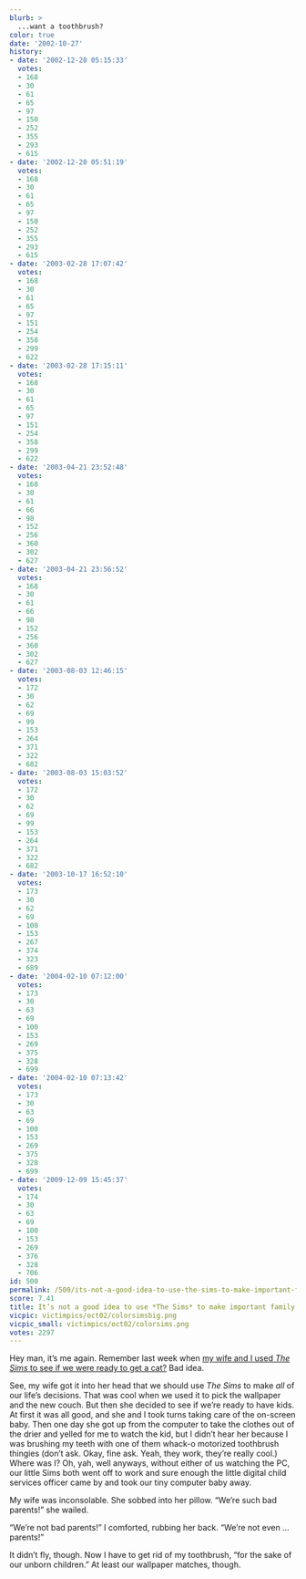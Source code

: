 ```yaml
---
blurb: >
  ...want a toothbrush?
color: true
date: '2002-10-27'
history:
- date: '2002-12-20 05:15:33'
  votes:
  - 168
  - 30
  - 61
  - 65
  - 97
  - 150
  - 252
  - 355
  - 293
  - 615
- date: '2002-12-20 05:51:19'
  votes:
  - 168
  - 30
  - 61
  - 65
  - 97
  - 150
  - 252
  - 355
  - 293
  - 615
- date: '2003-02-28 17:07:42'
  votes:
  - 168
  - 30
  - 61
  - 65
  - 97
  - 151
  - 254
  - 358
  - 299
  - 622
- date: '2003-02-28 17:15:11'
  votes:
  - 168
  - 30
  - 61
  - 65
  - 97
  - 151
  - 254
  - 358
  - 299
  - 622
- date: '2003-04-21 23:52:48'
  votes:
  - 168
  - 30
  - 61
  - 66
  - 98
  - 152
  - 256
  - 360
  - 302
  - 627
- date: '2003-04-21 23:56:52'
  votes:
  - 168
  - 30
  - 61
  - 66
  - 98
  - 152
  - 256
  - 360
  - 302
  - 627
- date: '2003-08-03 12:46:15'
  votes:
  - 172
  - 30
  - 62
  - 69
  - 99
  - 153
  - 264
  - 371
  - 322
  - 682
- date: '2003-08-03 15:03:52'
  votes:
  - 172
  - 30
  - 62
  - 69
  - 99
  - 153
  - 264
  - 371
  - 322
  - 682
- date: '2003-10-17 16:52:10'
  votes:
  - 173
  - 30
  - 62
  - 69
  - 100
  - 153
  - 267
  - 374
  - 323
  - 689
- date: '2004-02-10 07:12:00'
  votes:
  - 173
  - 30
  - 63
  - 69
  - 100
  - 153
  - 269
  - 375
  - 328
  - 699
- date: '2004-02-10 07:13:42'
  votes:
  - 173
  - 30
  - 63
  - 69
  - 100
  - 153
  - 269
  - 375
  - 328
  - 699
- date: '2009-12-09 15:45:37'
  votes:
  - 174
  - 30
  - 63
  - 69
  - 100
  - 153
  - 269
  - 376
  - 328
  - 706
id: 500
permalink: /500/its-not-a-good-idea-to-use-the-sims-to-make-important-family-decisions/
score: 7.41
title: It’s not a good idea to use *The Sims* to make important family decisions.
vicpic: victimpics/oct02/colorsimsbig.png
vicpic_small: victimpics/oct02/colorsims.png
votes: 2297
---
```


Hey man, it’s me again. Remember last week when [my wife and I used *The
Sims* to see if we were ready to get a cat?](%ARTICLE[491]%) Bad
idea.

See, my wife got it into her head that we should use *The Sims* to make
*all* of our life’s decisions. That was cool when we used it to pick the
wallpaper and the new couch. But then she decided to see if we’re ready
to have kids. At first it was all good, and she and I took turns taking
care of the on-screen baby. Then one day she got up from the computer to
take the clothes out of the drier and yelled for me to watch the kid,
but I didn’t hear her because I was brushing my teeth with one of them
whack-o motorized toothbrush thingies (don’t ask. Okay, fine ask. Yeah,
they work, they’re really cool.) Where was I? Oh, yah, well anyways,
without either of us watching the PC, our little Sims both went off to
work and sure enough the little digital child services officer came by
and took our tiny computer baby away.

My wife was inconsolable. She sobbed into her pillow. “We’re such bad
parents!” she wailed.

“We’re not bad parents!” I comforted, rubbing her back. “We’re not even
… parents!”

It didn’t fly, though. Now I have to get rid of my toothbrush, “for the
sake of our unborn children.” At least our wallpaper matches, though.
